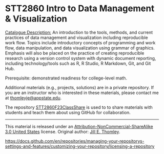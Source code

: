 # STT2860 Intro to Data Management & Visualization

[Catalogue Description:](http://bulletin.appstate.edu/) An introduction to the tools, methods, and current practices of data management and visualization including reproducible work flow. Topics include introductory concepts of programming and work flow, data manipulation, and data visualization using grammar of graphics. Emphasis will also be placed on the practice of creating reproducible research using a version control system with dynamic document reporting, including technology/tools such as R, R Studio, R Markdown, Git, and Git Hub. 

Prerequisite: demonstrated readiness for college-level math. 

Additional materials (e.g., projects, solutions) are in a private repository. If you are an instructor who is interested in these materials, please contact me at thomleyje@appstate.edu.

The repository [STT2860F23ClassShare](https://github.com/STAT-JET-ASU/STT2860F23ClassShare) is used to to share materials with students and teach them about using GitHub for collaboration. 

***
This material is released under an [Attribution-NonCommercial-ShareAlike 3.0 United States](https://creativecommons.org/licenses/by-nc-sa/3.0/us/) license. Original author: [Jill E. Thomley](https://jillthomley.github.io/). 

https://docs.github.com/en/repositories/managing-your-repositorys-settings-and-features/customizing-your-repository/licensing-a-repository
